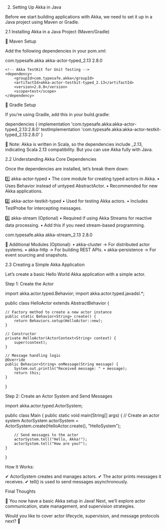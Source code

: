 2. Setting Up Akka in Java

Before we start building applications with Akka, we need to set it up in a Java project using Maven or Gradle.

2.1 Installing Akka in a Java Project (Maven/Gradle)

🔹 Maven Setup

Add the following dependencies in your pom.xml:

<dependencies>
    <!-- Akka Actor Dependency -->
    <dependency>
        <groupId>com.typesafe.akka</groupId>
        <artifactId>akka-actor-typed_2.13</artifactId>
        <version>2.8.0</version>
    </dependency>

    <!-- Akka TestKit for Unit Testing -->
    <dependency>
        <groupId>com.typesafe.akka</groupId>
        <artifactId>akka-actor-testkit-typed_2.13</artifactId>
        <version>2.8.0</version>
        <scope>test</scope>
    </dependency>
</dependencies>

🔹 Gradle Setup

If you’re using Gradle, add this in your build.gradle:

dependencies {
    implementation 'com.typesafe.akka:akka-actor-typed_2.13:2.8.0'
    testImplementation 'com.typesafe.akka:akka-actor-testkit-typed_2.13:2.8.0'
}

📌 Note: Akka is written in Scala, so the dependencies include _2.13, indicating Scala 2.13 compatibility. But you can use Akka fully with Java.

2.2 Understanding Akka Core Dependencies

Once the dependencies are installed, let’s break them down:

1️⃣ akka-actor-typed
	•	The core module for creating typed actors in Akka.
	•	Uses Behavior instead of untyped AbstractActor.
	•	Recommended for new Akka applications.

2️⃣ akka-actor-testkit-typed
	•	Used for testing Akka actors.
	•	Includes TestProbe for intercepting messages.

3️⃣ akka-stream (Optional)
	•	Required if using Akka Streams for reactive data processing.
	•	Add this if you need stream-based programming.

<dependency>
    <groupId>com.typesafe.akka</groupId>
    <artifactId>akka-stream_2.13</artifactId>
    <version>2.8.0</version>
</dependency>

🔹 Additional Modules (Optional):
	•	akka-cluster → For distributed actor systems.
	•	akka-http → For building REST APIs.
	•	akka-persistence → For event sourcing and snapshots.

2.3 Creating a Simple Akka Application

Let’s create a basic Hello World Akka application with a simple actor.

Step 1: Create the Actor

import akka.actor.typed.Behavior;
import akka.actor.typed.javadsl.*;

public class HelloActor extends AbstractBehavior<String> {

    // Factory method to create a new actor instance
    public static Behavior<String> create() {
        return Behaviors.setup(HelloActor::new);
    }

    // Constructor
    private HelloActor(ActorContext<String> context) {
        super(context);
    }

    // Message handling logic
    @Override
    public Behavior<String> onMessage(String message) {
        System.out.println("Received message: " + message);
        return this;
    }
}

Step 2: Create an Actor System and Send Messages

import akka.actor.typed.ActorSystem;

public class Main {
    public static void main(String[] args) {
        // Create an actor system
        ActorSystem<String> actorSystem = ActorSystem.create(HelloActor.create(), "HelloSystem");

        // Send messages to the actor
        actorSystem.tell("Hello, Akka!");
        actorSystem.tell("How are you?");
    }
}

How It Works:

✔ ActorSystem creates and manages actors.
✔ The actor prints messages it receives.
✔ tell() is used to send messages asynchronously.

Final Thoughts

🎯 You now have a basic Akka setup in Java! Next, we’ll explore actor communication, state management, and supervision strategies.

Would you like to cover actor lifecycle, supervision, and message protocols next? 🚀